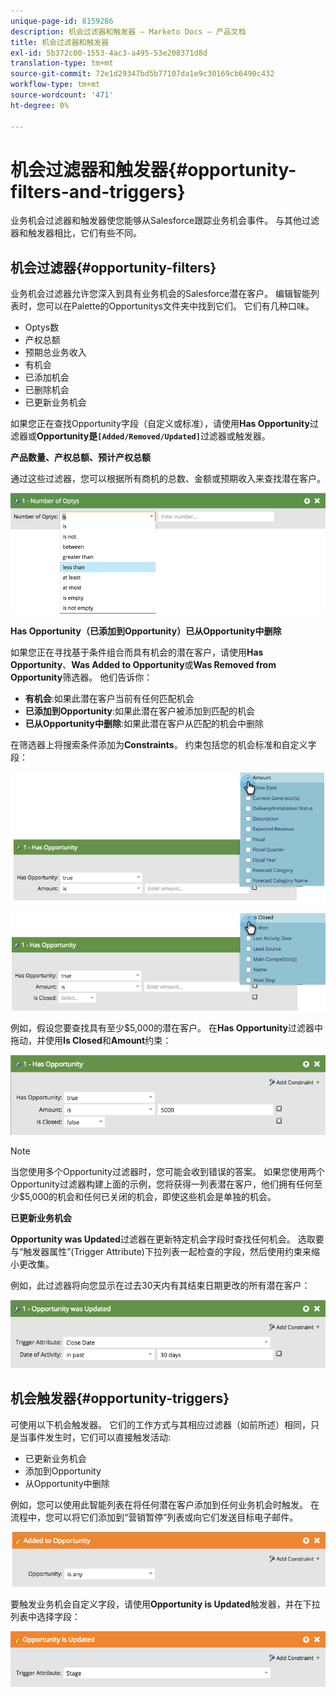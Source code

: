 ```yaml
---
unique-page-id: 8159286
description: 机会过滤器和触发器 — Marketo Docs — 产品文档
title: 机会过滤器和触发器
exl-id: 5b372c00-1553-4ac3-a495-53e208371d8d
translation-type: tm+mt
source-git-commit: 72e1d29347bd5b77107da1e9c30169cb6490c432
workflow-type: tm+mt
source-wordcount: '471'
ht-degree: 0%

---
```


# 机会过滤器和触发器{#opportunity-filters-and-triggers}

业务机会过滤器和触发器使您能够从Salesforce跟踪业务机会事件。 与其他过滤器和触发器相比，它们有些不同。

## 机会过滤器{#opportunity-filters}

业务机会过滤器允许您深入到具有业务机会的Salesforce潜在客户。 编辑智能列表时，您可以在Palette的Opportunitys文件夹中找到它们。 它们有几种口味。

* Optys数
* 产权总额
* 预期总业务收入
* 有机会
* 已添加机会
* 已删除机会
* 已更新业务机会

如果您正在查找Opportunity字段（自定义或标准），请使用&#x200B;**Has Opportunity**&#x200B;过滤器或&#x200B;**Opportunity是`[Added/Removed/Updated]`**&#x200B;过滤器或触发器。

**产品数量、产权总额、预计产权总额**

通过这些过滤器，您可以根据所有商机的总数、金额或预期收入来查找潜在客户。

![](assets/image2015-6-11-12-3a29-3a34.png)

**Has Opportunity（已添加到Opportunity）已从Opportunity中删除**

如果您正在寻找基于条件组合而具有机会的潜在客户，请使用&#x200B;**Has Opportunity**、**Was Added to Opportunity**&#x200B;或&#x200B;**Was Removed from Opportunity**&#x200B;筛选器。 他们告诉你：

* **有机会**:如果此潜在客户当前有任何匹配机会
* **已添加到Opportunity**:如果此潜在客户被添加到匹配的机会
* **已从Opportunity中删除**:如果此潜在客户从匹配的机会中删除

在筛选器上将搜索条件添加为&#x200B;**Constraints**。 约束包括您的机会标准和自定义字段：

![](assets/image2015-6-11-12-3a31-3a0.png)

![](assets/image2015-6-11-12-3a31-3a46.png)

例如，假设您要查找具有至少$5,000的潜在客户。 在&#x200B;**Has Opportunity**&#x200B;过滤器中拖动，并使用&#x200B;**Is Closed**&#x200B;和&#x200B;**Amount**&#x200B;约束：

![](assets/image2015-6-11-12-3a32-3a0.png)

>[!NOTE]
>
>当您使用多个Opportunity过滤器时，您可能会收到错误的答案。 如果您使用两个Opportunity过滤器构建上面的示例，您将获得一列表潜在客户，他们拥有任何至少$5,000的机会和任何已关闭的机会，即使这些机会是单独的机会。

**已更新业务机会**

**Opportunity was Updated**&#x200B;过滤器在更新特定机会字段时查找任何机会。 选取要与“触发器属性”(Trigger Attribute)下拉列表一起检查的字段，然后使用约束来缩小更改集。

例如，此过滤器将向您显示在过去30天内有其结束日期更改的所有潜在客户：

![](assets/image2015-6-11-12-3a33-3a7.png)

## 机会触发器{#opportunity-triggers}

可使用以下机会触发器。 它们的工作方式与其相应过滤器（如前所述）相同，只是当事件发生时，它们可以直接触发活动:

* 已更新业务机会
* 添加到Opportunity
* 从Opportunity中删除

例如，您可以使用此智能列表在将任何潜在客户添加到任何业务机会时触发。 在流程中，您可以将它们添加到“营销暂停”列表或向它们发送目标电子邮件。

![](assets/image2015-6-11-12-3a33-3a48.png)

要触发业务机会自定义字段，请使用&#x200B;**Opportunity is Updated**&#x200B;触发器，并在下拉列表中选择字段：

![](assets/image2015-6-11-12-3a33-3a34.png)
